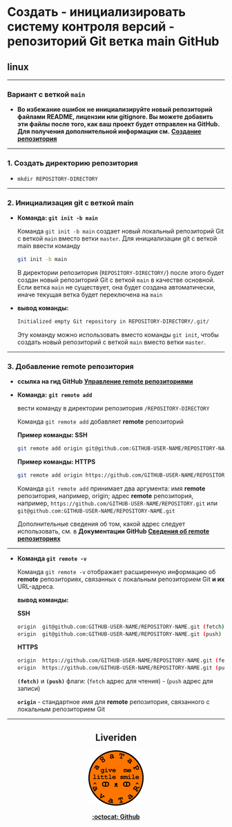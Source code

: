 # **Создать - инициализировать систему контроля версий - репозиторий Git ветка main GitHub**

## **linux**

---

### **Вариант с веткой `main`**

- **Во избежание ошибок не инициализируйте новый репозиторий файлами README, лицензии или gitignore. Вы можете добавить эти файлы после того, как ваш проект будет отправлен на GitHub. Для получения дополнительной информации см.** **[Создание репозитория](https://docs.github.com/ru/repositories/creating-and-managing-repositories/creating-a-new-repository)**

---

### 1. **Создать директорию репозитория**

- `mkdir REPOSITORY-DIRECTORY`

---

### 2. **Инициализация git с веткой main**

- **Команда: `git init -b main`**

  Команда `git init -b main` создает новый локальный репозиторий Git c веткой `main` вместо ветки `master`. Для инициализации git с веткой main ввести команду

  ```bash
  git init -b main
  ```

  В директории репозитория (`REPOSITORY-DIRECTORY/`) после этого будет создан новый репозиторий Git с веткой `main` в качестве основной. Если ветка `main` не существует, она будет создана автоматически, иначе текущая ветка будет переключена на `main`

- **вывод команды:**

  ```bash
  Initialized empty Git repository in REPOSITORY-DIRECTORY/.git/
  ```

  Эту команду можно использовать вместо команды `git init`, чтобы создать новый репозиторий с веткой `main` вместо ветки `master`.

---

### 3. **Добавление **remote** репозитория**

- **ссылка на гид GitHub [Управление **remote** репозиториями](https://docs.github.com/ru/get-started/getting-started-with-git/managing-remote-repositories)**

- **Команда:** **`git remote add`**

  вести команду в директории репозитория `/REPOSITORY-DIRECTORY`

  Команда `git remote add` добавляет **remote** репозиторий

  **Пример команды: SSH**

  ```bash
  git remote add origin git@github.com:GITHUB-USER-NAME/REPOSITORY-NAME.git
  ```

  **Пример команды: HTTPS**

  ```bash
  git remote add origin https://github.com/GITHUB-USER-NAME/REPOSITORY-NAME.git
  ```

  Команда `git remote add` принимает два аргумента: имя **remote** репозитория, например, origin; адрес **remote** репозитория, например, `https://github.com/GITHUB-USER-NAME/REPOSITORY.git` или `git@github.com:GITHUB-USER-NAME/REPOSITORY-NAME.git`

  Дополнительные сведения об том, какой адрес следует использовать, см. в **Документации GitHub [Сведения об **remote** репозиториях](https://docs.github.com/ru/get-started/getting-started-with-git/about-remote-repositories)**

---

- **Команда `git remote -v`**

  Команда `git remote -v` отображает расширенную информацию об **remote** репозиториях, связанных с локальным репозиторием Git **и их** URL-адреса.

  **вывод команды:**

  **SSH**

  ```bash
  origin  git@github.com:GITHUB-USER-NAME/REPOSITORY-NAME.git (fetch)
  origin  git@github.com:GITHUB-USER-NAME/REPOSITORY-NAME.git (push)
  ```

  **HTTPS**

  ```bash
  origin  https://github.com/GITHUB-USER-NAME/REPOSITORY-NAME.git (fetch)
  origin  https://github.com/GITHUB-USER-NAME/REPOSITORY-NAME.git (push)
  ```

  **`(fetch)`** и **`(push)`** флаги: (`fetch` адрес для чтения) - (`push` адрес для записи)

  **`origin`** - стандартное имя для **remote** репозитория, связанного с локальным репозиторием Git

---

<div align="center">
<h2>Liveriden</h2>
<a href="https://github.com/liveriden" title="Liveriden">
<img alt="Liveriden logo - (Если Вы видите этот текст, это значит ссылка неработающая, если у Вас есть свободная минутка :) сообщите об этом  на электронную почту вставив ссылку страницы в письмо или опишите ситуацию.) (If You see this text, it means the link is broken, if You have a free minute :) let know by e-mail by inserting the page link in the letter or describe the situation.)" height="128" src="https://github.com/liveriden/lidev/raw/main/github-assets/image/smile-browser-image.png" width="128" />
</a>
</div>
<div align="center">

**[:octocat: Github](https://github.com/)**

</div>
<!-- liveridenʳ࿕☦ 2023-06-07 -->